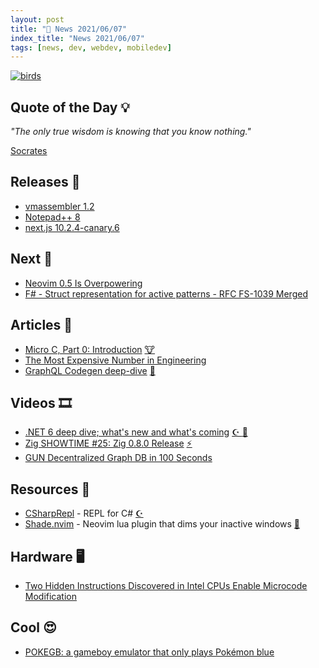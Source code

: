 ```yaml
---
layout: post
title: "📜 News 2021/06/07"
index_title: "News 2021/06/07"
tags: [news, dev, webdev, mobiledev]
---
```


<a href="https://daily-tech-news.github.io/2021/06/07/news.html">
  <img src="https://user-images.githubusercontent.com/430272/121121693-709aaf80-c7f6-11eb-9e94-3bd6108e1cb1.jpeg"
     alt="birds"
     class="image">
</a>

## Quote of the Day 💡

_"The only true wisdom is knowing that you know nothing."_

[Socrates](https://en.wikipedia.org/wiki/Socrates)

## Releases 🥳

- [vmassembler 1.2](https://githacks.org/vmp2/vmassembler/-/releases/v1.2)
- [Notepad++ 8](https://notepad-plus-plus.org/downloads/v8/)
- [next.js 10.2.4-canary.6](https://github.com/vercel/next.js/releases/tag/v10.2.4-canary.6)

## Next 👀

- [Neovim 0.5 Is Overpowering](https://crispgm.com/page/neovim-is-overpowering.html)
- [F# - Struct representation for active patterns - RFC FS-1039 Merged](https://github.com/dotnet/fsharp/pull/10338)

## Articles 📜

- [Micro C, Part 0: Introduction](https://blog.josephmorag.com/posts/mcc0/) [🐮](https://www.iso.org/standard/74528.html "#c")
- [The Most Expensive Number in Engineering](https://surjan.substack.com/p/the-most-expensive-number-in-engineering)
- [GraphQL Codegen deep-dive](https://budde377.medium.com/graphql-codegen-deep-dive-37eee522e4e5) [🎯](https://dart.dev "#dartlang")

## Videos 🎞

- [.NET 6 deep dive; what's new and what's coming](https://www.youtube.com/watch?v=GJ_PaRNDe9E) [☪️ ](https://docs.microsoft.com/en-us/dotnet/csharp "#csharp #dotnet") [🔷](https://fsharp.org "#fsharp #dotnet")
- [Zig SHOWTIME #25: Zig 0.8.0 Release](https://www.youtube.com/watch?v=tdgkdOui_uU) [⚡️](https://ziglang.org "#ziglang")
- [GUN Decentralized Graph DB in 100 Seconds](https://www.youtube.com/watch?v=JtO6UwQs8I0)

## Resources 🎪

- [CSharpRepl](https://github.com/waf/CSharpRepl) - REPL for C# [☪️ ](https://docs.microsoft.com/en-us/dotnet/csharp "#csharp #dotnet")
- [Shade.nvim](https://github.com/sunjon/Shade.nvim) - Neovim lua plugin that dims your inactive windows [🍃](https://neovim.io "#neovim")

## Hardware 🖥

- [Two Hidden Instructions Discovered in Intel CPUs Enable Microcode Modification](https://www.infoq.com/news/2021/04/intel-hidden-instructions/)

## Cool 😍

- [POKEGB: a gameboy emulator that only plays Pokémon blue](https://binji.github.io/posts/pokegb/)

